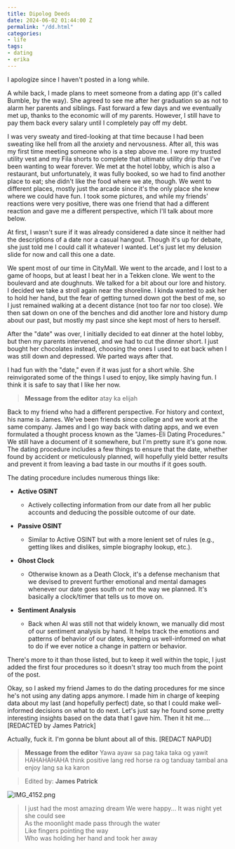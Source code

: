 ```yaml
---
title: Dipolog Deeds
date: 2024-06-02 01:44:00 Z
permalink: "/dd.html"
categories:
- life
tags:
- dating
- erika
---
```


I apologize since I haven't posted in a long while.

A while back, I made plans to meet someone from a dating app (it's called Bumble, by the way). She agreed to see me after her graduation so as not to alarm her parents and siblings. Fast forward a few days and we eventually met up, thanks to the economic will of my parents. However, I still have to pay them back every salary until I completely pay off my debt.

I was very sweaty and tired-looking at that time because I had been sweating like hell from all the anxiety and nervousness. After all, this was my first time meeting someone who is a step above me. I wore my trusted utility vest and my Fila shorts to complete that ultimate utility drip that I've been wanting to wear forever. We met at the hotel lobby, which is also a restaurant, but unfortunately, it was fully booked, so we had to find another place to eat; she didn't like the food where we ate, though. We went to different places, mostly just the arcade since it's the only place she knew where we could have fun. I took some pictures, and while my friends' reactions were very positive, there was one friend that had a different reaction and gave me a different perspective, which I'll talk about more below.

At first, I wasn't sure if it was already considered a date since it neither had the descriptions of a date nor a casual hangout. Though it's up for debate, she just told me I could call it whatever I wanted. Let's just let my delusion slide for now and call this one a date.

We spent most of our time in CityMall. We went to the arcade, and I lost to a game of hoops, but at least I beat her in a Tekken clone. We went to the boulevard and ate doughnuts. We talked for a bit about our lore and history. I decided we take a stroll again near the shoreline. I kinda wanted to ask her to hold her hand, but the fear of getting turned down got the best of me, so I just remained walking at a decent distance (not too far nor too close). We then sat down on one of the benches and did another lore and history dump about our past, but mostly my past since she kept most of hers to herself.

After the "date" was over, I initially decided to eat dinner at the hotel lobby, but then my parents intervened, and we had to cut the dinner short. I just bought her chocolates instead, choosing the ones I used to eat back when I was still down and depressed. We parted ways after that.

I had fun with the "date," even if it was just for a short while. She reinvigorated some of the things I used to enjoy, like simply having fun. I think it is safe to say that I like her now.

> **Message from the editor**
> atay ka elijah

Back to my friend who had a different perspective. For history and context, his name is James. We've been friends since college and we work at the same company. James and I go way back with dating apps, and we even formulated a thought process known as the "James-Eli Dating Procedures." We still have a document of it somewhere, but I'm pretty sure it's gone now. The dating procedure includes a few things to ensure that the date, whether found by accident or meticulously planned, will hopefully yield better results and prevent it from leaving a bad taste in our mouths if it goes south.

The dating procedure includes numerous things like:

* **Active OSINT**

  * Actively collecting information from our date from all her public accounts and deducing the possible outcome of our date.

* **Passive OSINT**

  * Similar to Active OSINT but with a more lenient set of rules (e.g., getting likes and dislikes, simple biography lookup, etc.).

* **Ghost Clock**

  * Otherwise known as a Death Clock, it's a defense mechanism that we devised to prevent further emotional and mental damages whenever our date goes south or not the way we planned. It's basically a clock/timer that tells us to move on.

* **Sentiment Analysis**

  * Back when AI was still not that widely known, we manually did most of our sentiment analysis by hand. It helps track the emotions and patterns of behavior of our dates, keeping us well-informed on what to do if we ever notice a change in pattern or behavior.

There's more to it than those listed, but to keep it well within the topic, I just added the first four procedures so it doesn't stray too much from the point of the post.

Okay, so I asked my friend James to do the dating procedures for me since he's not using any dating apps anymore. I made him in charge of keeping data about my last (and hopefully perfect) date, so that I could make well-informed decisions on what to do next. Let's just say he found some pretty interesting insights based on the data that I gave him. Then it hit me.... \[REDACTED by James Patrick\]

Actually, fuck it. I'm gonna be blunt about all of this. \[REDACT NAPUD\]

> **Message from the editor**
> Yawa ayaw sa pag taka taka og yawit HAHAHAHAHA
> think positive lang red horse ra og tanduay tambal ana
> enjoy lang sa ka karon

> Edited by: **James Patrick**

![IMG_4152.png](/uploads/IMG_4152.png)

> I just had the most amazing dream
> We were happy...
> It was night yet she could see\
> As the moonlight made pass through the water\
> Like fingers pointing the way\
> Who was holding her hand and took her away